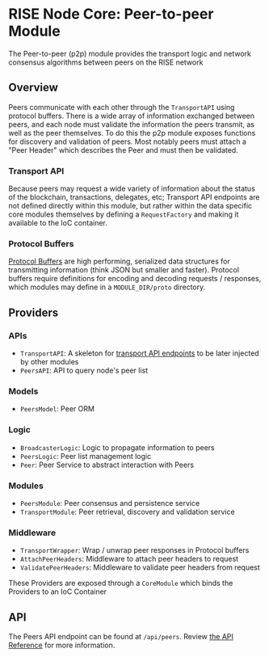 # RISE Node Core: Peer-to-peer Module

The Peer-to-peer (p2p) module provides the transport logic and network consensus algorithms between peers on the RISE network

## Overview

Peers communicate with each other through the `TransportAPI` using protocol buffers. There is a wide array of information exchanged between peers, and each node must validate the information the peers transmit, as well as the peer themselves. To do this the p2p module exposes functions for discovery and validation of peers. Most notably peers must attach a "Peer Header" which describes the Peer and must then be validated.

### Transport API

Because peers may request a wide variety of information about the status of the blockchain, transactions, delegates, etc; Transport API endpoints are not defined directly within this module, but rather within the data specific core modules themselves by defining a `RequestFactory` and making it available to the IoC container.

### Protocol Buffers

[Protocol Buffers](https://developers.google.com/protocol-buffers/) are high performing, serialized data structures for transmitting information (think JSON but smaller and faster). Protocol buffers require definitions for encoding and decoding requests / responses, which modules may define in a `MODULE_DIR/proto` directory.

## Providers

### APIs

* `TransportAPI`: A skeleton for [transport API endpoints](#transport-api) to be later injected by other modules
* `PeersAPI`: API to query node's peer list

### Models

* `PeersModel`: Peer ORM

### Logic

* `BroadcasterLogic`: Logic to propagate information to peers
* `PeersLogic`: Peer list management logic
* `Peer`: Peer Service to abstract interaction with Peers

### Modules

* `PeersModule`: Peer consensus and persistence service
* `TransportModule`: Peer retrieval, discovery and validation service

### Middleware

* `TransportWrapper`: Wrap / unwrap peer responses in Protocol buffers
* `AttachPeerHeaders`: Middleware to attach peer headers to request
* `ValidatePeerHeaders`: Middleware to validate peer headers from request

These Providers are exposed through a `CoreModule` which binds the Providers to an IoC Container

## API

The Peers API endpoint can be found at `/api/peers`. Review [the API Reference](https://risevision.github.io/#tag/Peers-API) for more information.




